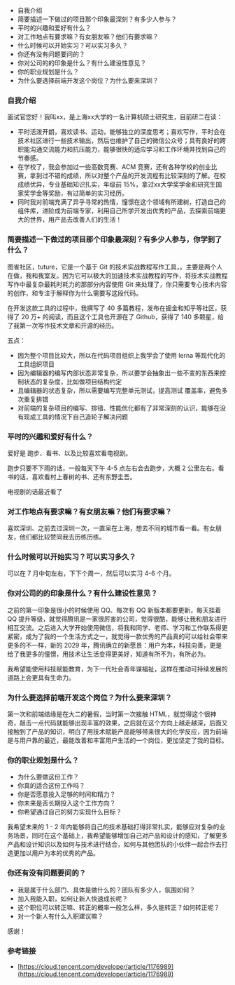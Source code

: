 - 自我介绍
- 简要描述一下做过的项目那个印象最深刻？有多少人参与？
- 平时的兴趣和爱好有什么？
- 对工作地点有要求嘛？有女朋友嘛？他们有要求嘛？
- 什么时候可以开始实习？可以实习多久？
- 你还有没有问题要问的？
- 你对公司的的印象是什么？有什么建设性意见？
- 你的职业规划是什么？
- 为什么要选择前端开发这个岗位？为什么要来深圳？



### 自我介绍


面试官您好！我叫xx，是上海xx大学的一名计算机硕士研究生，目前研二在读：


- 平时活泼开朗，喜欢读书、运动，能够独立的深度思考；喜欢写作，平时会在技术社区进行一些技术输出，然后也维护了自己的微信公众号；具有良好的跨职能沟通交流能力和抗压能力，能够很快的适应学习和工作环境并找到自己的节奏感。
- 在学校了，我会参加过一些高数竞赛、ACM 竞赛，还有各种学校的创业比赛，拿到过不错的成绩，所以对整个产品的开发流程有比较深刻的了解。在校成绩优异，专业基础知识扎实，年级前 15%，拿过xx大学奖学金和研究生国家奖学金等奖励，有过简单的实习经历。
- 同时我对前端充满了异乎寻常的热情，憧憬在这个领域有所建树，打造自己的组件库，进阶成为前端专家，利用自己所学开发出优秀的产品，去探索前端更大的世界，用产品去改善人们的生活！



### 简要描述一下做过的项目那个印象最深刻？有多少人参与，你学到了什么？


图雀社区，tuture，它是一个基于 Git 的技术实战教程写作工具，。主要是两个人在做，我和我室友。因为它可以极大的加速技术实战教程的写作，将技术实战教程写作中最复杂最耗时耗力的那部分内容使用 Git 来处理了，你只需要专心技术内容的创作，和专注于解释你为什么需要写这段代码。


在开发这款工具的过程中，我撰写了 40 多篇教程，发布在掘金和知乎等社区，获得了 20 万+ 的阅读，而且这个工具也开源在了 Github，获得了 140 多颗星，给了我第一次写作技术文章和开源的经历。


五点：


- 因为整个项目比较大，所以在代码项目组织上我学会了使用 lerna 等现代化的工具组织项目
- 因为编辑器的编写内部状态非常复杂，所以要学会抽象出一些不变的东西来控制状态的复杂度，比如做项目结构约定
- 且编辑器的状态复杂，所以需要编写完整单元测试，提高测试 覆盖率，避免多次重复排错
- 对前端的复杂项目的编写、排错、性能优化都有了非常深刻的认识，能够在没有现成工具的情况下自己造轮子解决问题



### 平时的兴趣和爱好有什么？


爱好是 跑步、看书、以及比较喜欢看电视剧。

跑步只要不下雨的话，一般每天下午 4-5 点左右会去跑步，大概 2 公里左右。看书的话，喜欢看村上春树的书、还有东野圭吾。

电视剧的话最近看了

### 对工作地点有要求嘛？有女朋友嘛？他们有要求嘛？


喜欢深圳、之前去过深圳一次，一直呆在上海，想去不同的城市看一看。有女朋友，他们都比较赞同我去历练历练。

### 什么时候可以开始实习？可以实习多久？


可以在 7 月中旬左右，下下个周一，然后可以实习 4-6 个月。


### 你对公司的的印象是什么？有什么建设性意见？


之前的第一印象是很小的时候使用 QQ、每次有 QQ 新版本都要更新，每天挂着 QQ 提升等级，就觉得腾讯是一家很厉害的公司，觉得很酷，能够让我和朋友进行相互交流。之后进入大学开始使用微信，将我和同学、老师、学习和工作联系得更紧密，成为了我的一个生活方式之一，就觉得一款优秀的产品真的可以给社会带来更多的不一样，新的 2029 年，腾讯确立的新愿景：用户为本，科技向善，更是给了我更多的憧憬，用技术让生活变得更美好，知道有所不为，有所必为。

我希望能使用科技赋能教育，为下一代社会青年谋福祉，这样在推动可持续发展的道路上会更具有生命力。

### 为什么要选择前端开发这个岗位？为什么要来深圳？


第一次和前端结缘是在大二的暑假，当时第一次接触 HTML，就觉得这个很神奇，敲击一点代码就能够出现丰富的效果，之后就在这个方向上越走越深，后面又接触到了产品的知识，明白了用技术赋能产品能够带来很大的化学反应，因为前端是与用户靠的最近，最能改善和丰富用户生活的一个岗位，更加坚定了我的目标。
### 你的职业规划是什么？


- 为什么要做这份工作？
- 你真的适合这份工作吗？
- 你是否愿意投入足够的时间和精力？
- 你未来是否长期投入这个工作方向？
- 你希望通过自己的努力实现什么目标？



我希望未来的 1 - 2 年内能够将自己的技术基础打得非常扎实，能够应对复杂的业务场景，同时在这个基础上，我希望能够增加自己对产品和设计的感知，了解更多产品和设计知识以及如何与技术进行结合，如何与其他团队的小伙伴一起合作去打造更加以用户为本的优秀的产品。


### 你还有没有问题要问的？



- 我是属于什么部门、具体是做什么的？团队有多少人，氛围如何？
- 加入我能入职，如何让新人快速成长呢？
- 这个职位可以转正嘛、转正的概率一般怎么样，多久能转正？如何转正呢？
- 对一个新人有什么入职建议嘛？



感谢！
### 参考链接


- [https://cloud.tencent.com/developer/article/1176989](https://cloud.tencent.com/developer/article/1176989)
